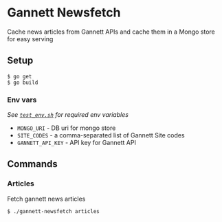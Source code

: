 # Gannett Newsfetch
Cache news articles from Gannett APIs and cache them in a Mongo store for easy serving

## Setup
```
$ go get
$ go build
```

### Env vars
*See [`test_env.sh`](https://github.com/michigan-com/gannett-newsfetch/blob/master/test_env.sh) for required env variables*

* `MONGO_URI` - DB uri for mongo store
* `SITE_CODES` - a comma-separated list of Gannett Site codes
* `GANNETT_API_KEY` - API key for Gannett API

## Commands
### Articles
Fetch gannett news articles
```
$ ./gannett-newsfetch articles
```



